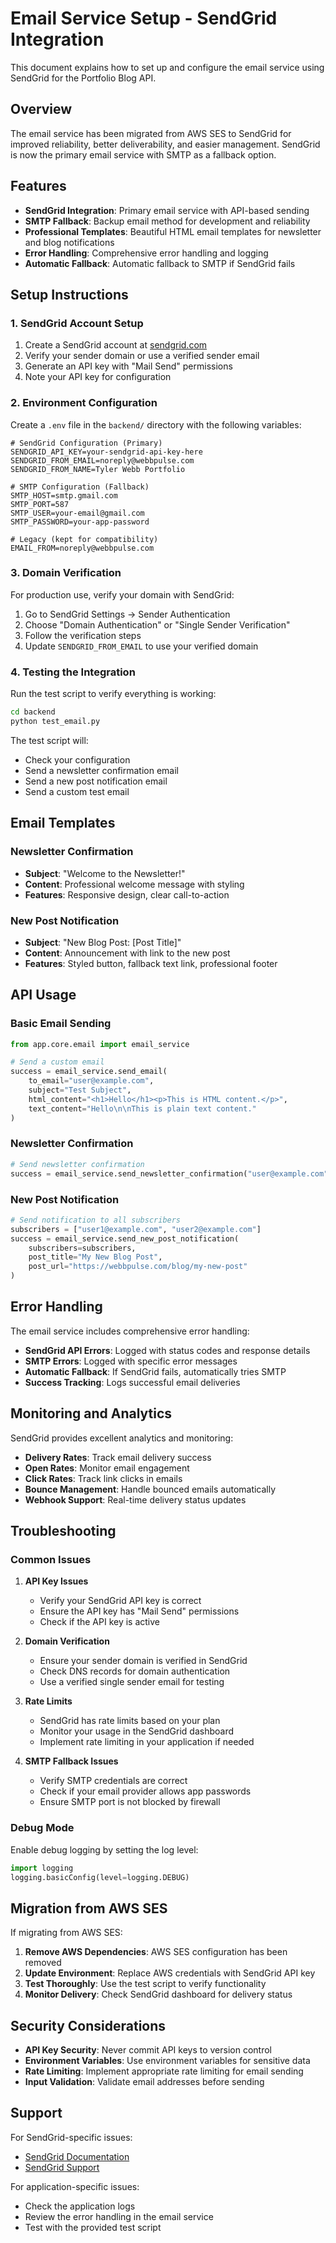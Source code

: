 # Email Service Setup - SendGrid Integration

This document explains how to set up and configure the email service using SendGrid for the Portfolio Blog API.

## Overview

The email service has been migrated from AWS SES to SendGrid for improved reliability, better deliverability, and easier management. SendGrid is now the primary email service with SMTP as a fallback option.

## Features

- **SendGrid Integration**: Primary email service with API-based sending
- **SMTP Fallback**: Backup email method for development and reliability
- **Professional Templates**: Beautiful HTML email templates for newsletter and blog notifications
- **Error Handling**: Comprehensive error handling and logging
- **Automatic Fallback**: Automatic fallback to SMTP if SendGrid fails

## Setup Instructions

### 1. SendGrid Account Setup

1. Create a SendGrid account at [sendgrid.com](https://sendgrid.com)
2. Verify your sender domain or use a verified sender email
3. Generate an API key with "Mail Send" permissions
4. Note your API key for configuration

### 2. Environment Configuration

Create a `.env` file in the `backend/` directory with the following variables:

```env
# SendGrid Configuration (Primary)
SENDGRID_API_KEY=your-sendgrid-api-key-here
SENDGRID_FROM_EMAIL=noreply@webbpulse.com
SENDGRID_FROM_NAME=Tyler Webb Portfolio

# SMTP Configuration (Fallback)
SMTP_HOST=smtp.gmail.com
SMTP_PORT=587
SMTP_USER=your-email@gmail.com
SMTP_PASSWORD=your-app-password

# Legacy (kept for compatibility)
EMAIL_FROM=noreply@webbpulse.com
```

### 3. Domain Verification

For production use, verify your domain with SendGrid:

1. Go to SendGrid Settings → Sender Authentication
2. Choose "Domain Authentication" or "Single Sender Verification"
3. Follow the verification steps
4. Update `SENDGRID_FROM_EMAIL` to use your verified domain

### 4. Testing the Integration

Run the test script to verify everything is working:

```bash
cd backend
python test_email.py
```

The test script will:

- Check your configuration
- Send a newsletter confirmation email
- Send a new post notification email
- Send a custom test email

## Email Templates

### Newsletter Confirmation

- **Subject**: "Welcome to the Newsletter!"
- **Content**: Professional welcome message with styling
- **Features**: Responsive design, clear call-to-action

### New Post Notification

- **Subject**: "New Blog Post: [Post Title]"
- **Content**: Announcement with link to the new post
- **Features**: Styled button, fallback text link, professional footer

## API Usage

### Basic Email Sending

```python
from app.core.email import email_service

# Send a custom email
success = email_service.send_email(
    to_email="user@example.com",
    subject="Test Subject",
    html_content="<h1>Hello</h1><p>This is HTML content.</p>",
    text_content="Hello\n\nThis is plain text content."
)
```

### Newsletter Confirmation

```python
# Send newsletter confirmation
success = email_service.send_newsletter_confirmation("user@example.com")
```

### New Post Notification

```python
# Send notification to all subscribers
subscribers = ["user1@example.com", "user2@example.com"]
success = email_service.send_new_post_notification(
    subscribers=subscribers,
    post_title="My New Blog Post",
    post_url="https://webbpulse.com/blog/my-new-post"
)
```

## Error Handling

The email service includes comprehensive error handling:

- **SendGrid API Errors**: Logged with status codes and response details
- **SMTP Errors**: Logged with specific error messages
- **Automatic Fallback**: If SendGrid fails, automatically tries SMTP
- **Success Tracking**: Logs successful email deliveries

## Monitoring and Analytics

SendGrid provides excellent analytics and monitoring:

- **Delivery Rates**: Track email delivery success
- **Open Rates**: Monitor email engagement
- **Click Rates**: Track link clicks in emails
- **Bounce Management**: Handle bounced emails automatically
- **Webhook Support**: Real-time delivery status updates

## Troubleshooting

### Common Issues

1. **API Key Issues**

   - Verify your SendGrid API key is correct
   - Ensure the API key has "Mail Send" permissions
   - Check if the API key is active

2. **Domain Verification**

   - Ensure your sender domain is verified in SendGrid
   - Check DNS records for domain authentication
   - Use a verified single sender email for testing

3. **Rate Limits**

   - SendGrid has rate limits based on your plan
   - Monitor your usage in the SendGrid dashboard
   - Implement rate limiting in your application if needed

4. **SMTP Fallback Issues**
   - Verify SMTP credentials are correct
   - Check if your email provider allows app passwords
   - Ensure SMTP port is not blocked by firewall

### Debug Mode

Enable debug logging by setting the log level:

```python
import logging
logging.basicConfig(level=logging.DEBUG)
```

## Migration from AWS SES

If migrating from AWS SES:

1. **Remove AWS Dependencies**: AWS SES configuration has been removed
2. **Update Environment**: Replace AWS credentials with SendGrid API key
3. **Test Thoroughly**: Use the test script to verify functionality
4. **Monitor Delivery**: Check SendGrid dashboard for delivery status

## Security Considerations

- **API Key Security**: Never commit API keys to version control
- **Environment Variables**: Use environment variables for sensitive data
- **Rate Limiting**: Implement appropriate rate limiting for email sending
- **Input Validation**: Validate email addresses before sending

## Support

For SendGrid-specific issues:

- [SendGrid Documentation](https://docs.sendgrid.com/)
- [SendGrid Support](https://support.sendgrid.com/)

For application-specific issues:

- Check the application logs
- Review the error handling in the email service
- Test with the provided test script
